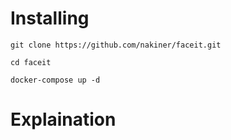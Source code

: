 # Installing

`git clone https://github.com/nakiner/faceit.git`

`cd faceit`

`docker-compose up -d`


# Explaination

